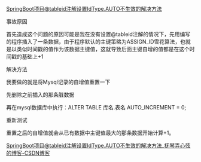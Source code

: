 SpringBoot项目@tableid注解设置IdType.AUTO不生效的解决方法

事故原因

首先造成这个问题的原因可能是我在没有设置@tableid注解的情况下，先用编写的程序插入了一条数据，由于程序默认的主键策略为ASSIGN_ID雪花算法，也就是以类似时间戳的值作为该数据主键值，这就导致后面主键自增的值都是在这个时间戳的基础上+1

解决方法

我要做的就是将Mysql记录的自增值重置一下

先删除之前插入的那条脏数据

再在mysql数据库中执行：ALTER TABLE  库名.表名 AUTO_INCREMENT = 0; 

重新测试

重置之后的自增值就会从已有数据中主键值最大的那条数据开始计算+1。

[SpringBoot项目@tableid注解设置IdType.AUTO不生效的解决方法_抚琴弄心弦的博客-CSDN博客](https://blog.csdn.net/woshisanba56/article/details/128046802)